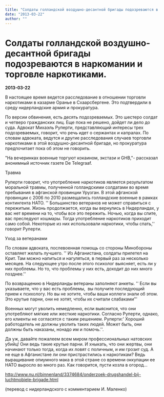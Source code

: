 ```yaml
---
title: "Солдаты голландской воздушно-десантной бригады подозреваются в наркомании и торговле наркотиками."
date: "2013-03-22"
author: ""
---
```


# Солдаты голландской воздушно-десантной бригады подозреваются в наркомании и торговле наркотиками.

**2013-03-22** 

В настоящее время ведется расследование в отношении торговли наркотиками в казарме Оранье в Схаарсбергене. Это подтвердили в среду нидерландские армия и прокуратура. 



По версии обвинения, есть десять подозреваемых. Это шестеро солдат и четверо гражданских лиц. Еще пока не решено, дойдет ли дело до суда. Адвокат Михаэль Руперти, представляющий интересы трех подозреваемых, говорит, что речь идет о сержантах и капралах. По словам адвоката, ведутся и другие расследования случаев торговли наркотиками в этой воздушно-десантной бригаде, но прокуратура предпочитает пока об этом не говорить. 



"На вечеринках военные торгуют кокаином, экстази и GHB,"- рассказал анонимный источник газете De Telegraaf. 



Травма 



Руперти говорит, что употребление наркотиков является результатом моральной травмы, полученной голландскими солдатами во время пребывания в афганской провинции Урузган. В этой афганской провинции с 2006 по 2010 размещались голландские военные в рамках контингента НАТО. '' Большинство ветеранов не может справиться с пережитым. Жизнь продолжается, когда вы вернулись в Нидерландах, у вас нет времени на то, чтобы все это пережить. Ночью, когда вы спите, вас преследуют кошмары. Тогда употребление наркотиков приходит само собой. Некоторые из них использовали наркотики, чтобы спать,'' говорит Руперти. 



Уход за ветеранами 



По словам адвоката, послевоенная помощь со стороны Минобороны оставляет желать лучшего. '' Из Афганистана, солдаты прилетел на Крит. Там можно напиться и нагуляться, в первый раз за несколько месяцев. На следующее утро после этого психолог выясняет, есть ли у них проблемы. Но то, что проблемы у них есть, доходит до них много позднее.'' 



По возвращению в Нидерланды ветераны заполняют анкеты. '' Если вы указываете, что у вас есть проблемы,  вы получите последующий прием к психологу. Но вы не хотите, чтобы ваши коллеги знали об этом. Это крутые парни, они не хотят, чтобы их считали слабаками"' 



Военных могут уволить немедленно, если выяснится, что они употребляют мягкие или жесткие наркотики. Согласно Руперти, однако, его клиенты не согласятся с таким решением. Руперти:' Хороший работодатель не должны уволить таких людей. Может быть, они должны быть наказаны, нонадо им и помочь.''. 



Да уж, давайте пожалеем всем миром профессиональных натовских убийц! Они ведь такие крутые парни. И хныкать, что они жертвы, они начинают только тогда, когда их ловят с поличным, и им грозит суд. А не еще в Афганистане ли они пристрастились к наркотикам? Ведь выращивание опиумного мака в этой стране со времени оккупации ее НАТО выросло во много раз. Как говорится, пусти козла в огород...



http://www.nu.nl/binnenland/3374684/onderzoek-drugshandel-bij-luchtmobiele-brigade.html 

(перевод с нидерландского с комментарием И. Маленко)